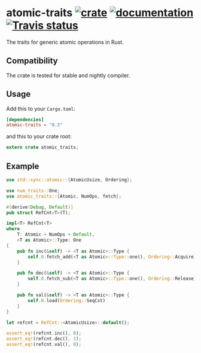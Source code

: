 # atomic-traits [![crate](https://img.shields.io/crates/v/atomic-traits.svg)](https://crates.io/crates/atomic-traits) [![documentation](https://docs.rs/atomic-traits/badge.svg)](https://docs.rs/atomic-traits/) [![Travis status](https://travis-ci.org/flier/rust-atomic-traits.svg?branch=master)](https://travis-ci.org/flier/rust-atomic-traits)

The traits for generic atomic operations in Rust.

## Compatibility

The crate is tested for stable and nightly compiler.

## Usage

Add this to your `Cargo.toml`:

```toml
[dependencies]
atomic-traits = "0.3"
```

and this to your crate root:

```rust
extern crate atomic_traits;
```

## Example

```rust
use std::sync::atomic::{AtomicUsize, Ordering};

use num_traits::One;
use atomic_traits::{Atomic, NumOps, fetch};

#[derive(Debug, Default)]
pub struct RefCnt<T>(T);

impl<T> RefCnt<T>
where
    T: Atomic + NumOps + Default,
    <T as Atomic>::Type: One
{
    pub fn inc(&self) -> <T as Atomic>::Type {
        self.0.fetch_add(<T as Atomic>::Type::one(), Ordering::Acquire)
    }

    pub fn dec(&self) -> <T as Atomic>::Type {
        self.0.fetch_sub(<T as Atomic>::Type::one(), Ordering::Release)
    }

    pub fn val(&self) -> <T as Atomic>::Type {
        self.0.load(Ordering::SeqCst)
    }
}

let refcnt = RefCnt::<AtomicUsize>::default();

assert_eq!(refcnt.inc(), 0);
assert_eq!(refcnt.dec(), 1);
assert_eq!(refcnt.val(), 0);
```
